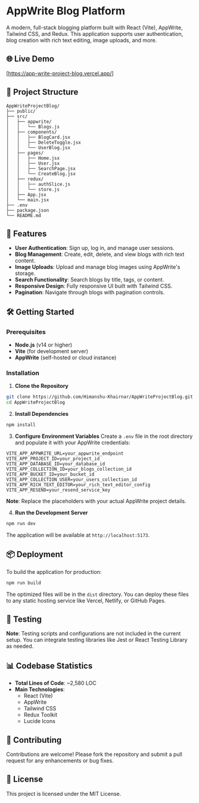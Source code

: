 # AppWrite Blog Platform

A modern, full-stack blogging platform built with React (Vite), AppWrite, Tailwind CSS, and Redux. This application supports user authentication, blog creation with rich text editing, image uploads, and more.

## 🌐 Live Demo
[https://app-write-project-blog.vercel.app/]

## 📁 Project Structure
```
AppWriteProjectBlog/
├── public/
├── src/
│   ├── appwrite/
│   │   └── Blogs.js
│   ├── components/
│   │   ├── BlogCard.jsx
│   │   ├── DeleteToggle.jsx
│   │   └── UserBlog.jsx
│   ├── pages/
│   │   ├── Home.jsx
│   │   ├── User.jsx
│   │   ├── SearchPage.jsx
│   │   └── CreateBlog.jsx
│   ├── redux/
│   │   ├── authSlice.js
│   │   └── store.js
│   ├── App.jsx
│   └── main.jsx
├── .env
├── package.json
└── README.md
```

## 🚀 Features
* **User Authentication**: Sign up, log in, and manage user sessions.
* **Blog Management**: Create, edit, delete, and view blogs with rich text content.
* **Image Uploads**: Upload and manage blog images using AppWrite's storage.
* **Search Functionality**: Search blogs by title, tags, or content.
* **Responsive Design**: Fully responsive UI built with Tailwind CSS.
* **Pagination**: Navigate through blogs with pagination controls.

## 🛠️ Getting Started

### Prerequisites
* **Node.js** (v14 or higher)
* **Vite** (for development server)
* **AppWrite** (self-hosted or cloud instance)

### Installation
1. **Clone the Repository**
```bash
git clone https://github.com/Himanshu-Khairnar/AppWriteProjectBlog.git
cd AppWriteProjectBlog
```

2. **Install Dependencies**
```bash
npm install
```

3. **Configure Environment Variables**
Create a `.env` file in the root directory and populate it with your AppWrite credentials:
```env
VITE_APP_APPWRITE_URL=your_appwrite_endpoint
VITE_APP_PROJECT_ID=your_project_id
VITE_APP_DATABASE_ID=your_database_id
VITE_APP_COLLECTION_ID=your_blogs_collection_id
VITE_APP_BUCKET_ID=your_bucket_id
VITE_APP_COLLECTION_USER=your_users_collection_id
VITE_APP_RICH_TEXT_EDITOR=your_rich_text_editor_config
VITE_APP_RESEND=your_resend_service_key
```
**Note**: Replace the placeholders with your actual AppWrite project details.

4. **Run the Development Server**
```bash
npm run dev
```
The application will be available at `http://localhost:5173`.

## 📦 Deployment
To build the application for production:
```bash
npm run build
```
The optimized files will be in the `dist` directory. You can deploy these files to any static hosting service like Vercel, Netlify, or GitHub Pages.

## 🧪 Testing
**Note**: Testing scripts and configurations are not included in the current setup. You can integrate testing libraries like Jest or React Testing Library as needed.

## 📊 Codebase Statistics
* **Total Lines of Code**: ~2,580 LOC
* **Main Technologies**:
   * React (Vite)
   * AppWrite
   * Tailwind CSS
   * Redux Toolkit
   * Lucide Icons

## 🤝 Contributing
Contributions are welcome! Please fork the repository and submit a pull request for any enhancements or bug fixes.

## 📄 License
This project is licensed under the MIT License.